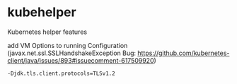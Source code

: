 # kubehelper
Kubernetes helper features

add VM Options to running Configuration (javax.net.ssl.SSLHandshakeException Bug: https://github.com/kubernetes-client/java/issues/893#issuecomment-617509920)
```shell script
-Djdk.tls.client.protocols=TLSv1.2    
```   

